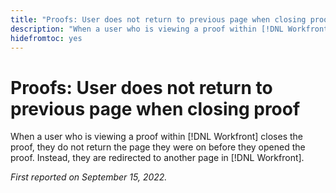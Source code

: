 ```yaml
---
title: "Proofs: User does not return to previous page when closing proof"
description: "When a user who is viewing a proof within [!DNL Workfront] closes the proof, they do not return the page they were on before they opened the proof. Instead, they are redirected to another page in [!DNL Workfront]. "
hidefromtoc: yes
---
```


# Proofs: User does not return to previous page when closing proof

<!--This is on the WF page as well as the WFP page-->

When a user who is viewing a proof within [!DNL Workfront] closes the proof, they do not return the page they were on before they opened the proof. Instead, they are redirected to another page in [!DNL Workfront]. 

_First reported on September 15, 2022._

